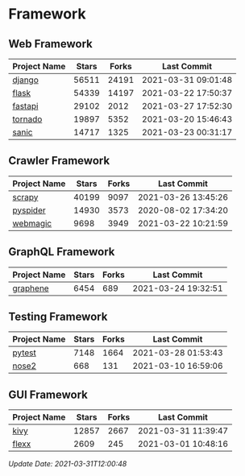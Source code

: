 # Framework

## Web Framework
| Project Name | Stars | Forks | Last Commit |
| ------------ | ----- | ----- | ----------- |
| [django](https://github.com/django/django) | 56511 | 24191 | 2021-03-31 09:01:48 |
| [flask](https://github.com/pallets/flask) | 54339 | 14197 | 2021-03-22 17:50:37 |
| [fastapi](https://github.com/tiangolo/fastapi) | 29102 | 2012 | 2021-03-27 17:52:30 |
| [tornado](https://github.com/tornadoweb/tornado) | 19897 | 5352 | 2021-03-20 15:46:43 |
| [sanic](https://github.com/sanic-org/sanic) | 14717 | 1325 | 2021-03-23 00:31:17 |

## Crawler Framework
| Project Name | Stars | Forks | Last Commit |
| ------------ | ----- | ----- | ----------- |
| [scrapy](https://github.com/scrapy/scrapy) | 40199 | 9097 | 2021-03-26 13:45:26 |
| [pyspider](https://github.com/binux/pyspider) | 14930 | 3573 | 2020-08-02 17:34:20 |
| [webmagic](https://github.com/code4craft/webmagic) | 9698 | 3949 | 2021-03-22 10:21:59 |

## GraphQL Framework
| Project Name | Stars | Forks | Last Commit |
| ------------ | ----- | ----- | ----------- |
| [graphene](https://github.com/graphql-python/graphene) | 6454 | 689 | 2021-03-24 19:32:51 |

## Testing Framework
| Project Name | Stars | Forks | Last Commit |
| ------------ | ----- | ----- | ----------- |
| [pytest](https://github.com/pytest-dev/pytest) | 7148 | 1664 | 2021-03-28 01:53:43 |
| [nose2](https://github.com/nose-devs/nose2) | 668 | 131 | 2021-03-10 16:59:06 |

## GUI Framework
| Project Name | Stars | Forks | Last Commit |
| ------------ | ----- | ----- | ----------- |
| [kivy](https://github.com/kivy/kivy) | 12857 | 2667 | 2021-03-31 11:39:47 |
| [flexx](https://github.com/flexxui/flexx) | 2609 | 245 | 2021-03-01 10:48:16 |

*Update Date: 2021-03-31T12:00:48*
